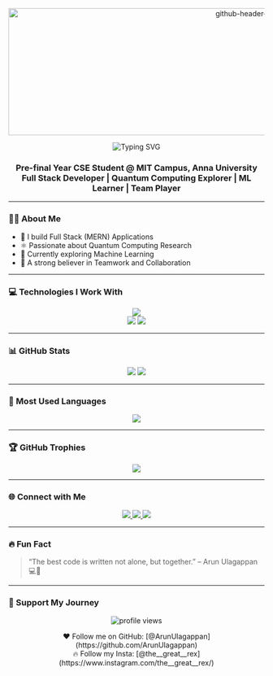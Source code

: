 <!-- Banner -->
<p align="center"><img width="940" height="250" alt="github-header-image" src="https://github.com/user-attachments/assets/9ecd49fe-9d1c-4d07-a721-b6feb4ced227" alt="Banner" width="100%" />

  
</p>

<p align="center">
  <img src="https://readme-typing-svg.herokuapp.com?font=Fira+Code&weight=600&size=32&pause=1000&center=true&width=437&lines=HHi+%F0%9F%91%8B%2C+I'm+Arun+Ulagappan;Full+Stack+Developer;Quantum+Computing+Enthusiast;ML+Explorer;Team+Player" alt="Typing SVG" />
</p>

<h3 align="center">
  Pre-final Year CSE Student @ MIT Campus, Anna University<br />
  Full Stack Developer | Quantum Computing Explorer | ML Learner | Team Player
</h3>

---

### 👨‍💻 About Me
- 🚀 I build Full Stack (MERN) Applications
- ⚛️ Passionate about Quantum Computing Research
- 🤖 Currently exploring Machine Learning
- 🤝 A strong believer in Teamwork and Collaboration

---

### 💻 Technologies I Work With

<p align="center">
  <img src="https://skillicons.dev/icons?i=c,cpp,java,html,css,js,react,nodejs,express,mongodb,github,git,netlify,vscode,vercel,postman" /><br/>
  <img src="https://img.shields.io/badge/Design-Canva-blue?style=flat-square&logo=canva" />
  <img src="https://img.shields.io/badge/Editing-Kinemaster-red?style=flat-square&logo=kinemaster" />
</p>

---

### 📊 GitHub Stats

<p align="center">
  <img src="https://github-readme-stats.vercel.app/api?username=ArunUlagappan&show_icons=true&theme=tokyonight&count_private=true" />
  <img src="https://github-readme-streak-stats.herokuapp.com?user=ArunUlagappan&theme=tokyonight" />
</p>

---

### 📌 Most Used Languages

<p align="center">
  <img src="https://github-readme-stats.vercel.app/api/top-langs/?username=ArunUlagappan&layout=compact&theme=tokyonight" />
</p>

---

### 🏆 GitHub Trophies

<p align="center">
  <img src="https://github-profile-trophy.vercel.app/?username=ArunUlagappan&theme=darkhub&no-frame=true&margin-w=15&title=Stars,Commits,Followers,PullRequest,Issues,Repositories" />
</p>

---

### 🌐 Connect with Me

<p align="center">
  <a href="mailto:sarunulagappan@gmail.com">
    <img src="https://img.shields.io/badge/Gmail-D14836?style=for-the-badge&logo=gmail&logoColor=white"/>
  </a>
  <a href="https://www.linkedin.com/in/arunulagappan2024/">
    <img src="https://img.shields.io/badge/LinkedIn-blue?style=for-the-badge&logo=linkedin"/>
  </a>
  <a href="https://www.instagram.com/the__great__rex/">
    <img src="https://img.shields.io/badge/Instagram-E4405F?style=for-the-badge&logo=instagram&logoColor=white"/>
  </a>
</p>

---

### 🔥 Fun Fact

> “The best code is written not alone, but together.” – Arun Ulagappan 💻👥

---

### 🚀 Support My Journey

<p align="center">
  <img src="https://komarev.com/ghpvc/?username=ArunUlagappan&label=Profile%20views&color=0e75b6&style=flat" alt="profile views" />
</p>

<p align="center">
  ❤️ Follow me on GitHub: [@ArunUlagappan](https://github.com/ArunUlagappan)<br>
  🔥 Follow my Insta: [@the__great__rex](https://www.instagram.com/the__great__rex/)
</p>
